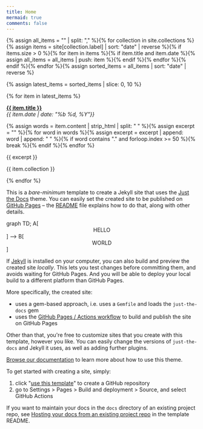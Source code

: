 ```yaml
---
title: Home
mermaid: true
comments: false
---
```


{% assign all_items = "" | split: "," %}{% for collection in site.collections %}{% assign items = site[collection.label] | sort: "date" | reverse %}{% if items.size > 0 %}{% for item in items %}{% if item.title and item.date %}{% assign all_items = all_items | push: item %}{% endif %}{% endfor %}{% endif %}{% endfor %}{% assign sorted_items = all_items | sort: "date" | reverse %}

{% assign latest_items = sorted_items | slice: 0, 10 %}
<div class="latest-items">{% for item in latest_items %}<div class="entry" onclick="window.location.href = this.querySelector('a').href;"><p class="title"><a href="{{ folder }}{{ item.url }}"><b>{{ item.title }}</b></a><br><i class="date-tag">{{ item.date | date: "%b %d, %Y"}}</i></p>{% assign words = item.content | strip_html | split: " " %}{% assign excerpt = "" %}{% for word in words %}{% assign excerpt = excerpt | append: word | append: " " %}{% if word contains "." and forloop.index >= 50 %}{% break %}{% endif %}{% endfor %}<p>{{ excerpt }}

<span class="collection-tag" onclick="event.stopPropagation();window.location.href='{{folder}}category{{ item.collection }}'">{{ item.collection }}</span></p></div>{% endfor %}</div>



This is a *bare-minimum* template to create a Jekyll site that uses the [Just the Docs] theme. You can easily set the created site to be published on [GitHub Pages] – the [README] file explains how to do that, along with other details.

<div class="language-mermaid">
graph TD;
    A[<div style="text-align:center;">HELLO</div>] --> B[<div style="text-align:center;">WORLD</div>]
</div>


If [Jekyll] is installed on your computer, you can also build and preview the created site *locally*. This lets you test changes before committing them, and avoids waiting for GitHub Pages. And you will be able to deploy your local build to a different platform than GitHub Pages.

More specifically, the created site:

- uses a gem-based approach, i.e. uses a `Gemfile` and loads the `just-the-docs` gem
- uses the [GitHub Pages / Actions workflow] to build and publish the site on GitHub Pages

Other than that, you're free to customize sites that you create with this template, however you like. You can easily change the versions of `just-the-docs` and Jekyll it uses, as well as adding further plugins.

[Browse our documentation][Just the Docs] to learn more about how to use this theme.

To get started with creating a site, simply:

1. click "[use this template]" to create a GitHub repository
2. go to Settings > Pages > Build and deployment > Source, and select GitHub Actions

If you want to maintain your docs in the `docs` directory of an existing project repo, see [Hosting your docs from an existing project repo](https://github.com/just-the-docs/just-the-docs-template/blob/main/README.md#hosting-your-docs-from-an-existing-project-repo) in the template README.

[Just the Docs]: https://just-the-docs.github.io/just-the-docs/
[GitHub Pages]: https://docs.github.com/en/pages
[README]: https://github.com/just-the-docs/just-the-docs-template/blob/main/README.md
[Jekyll]: https://jekyllrb.com
[GitHub Pages / Actions workflow]: https://github.blog/changelog/2022-07-27-github-pages-custom-github-actions-workflows-beta/
[use this template]: https://github.com/just-the-docs/just-the-docs-template/generate

